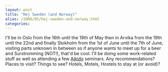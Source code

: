 ```yaml
---
layout: post
title: "Hej Sweden (and Norway)"
alias: /2006/05/hej-sweden-and-norway.html
categories:
---
```

I'll be in Oslo from the 16th until the 19th of May then in Arvika from the 19th until the 22nd and finally Stokholm from the 1st of June until the 7th of June, visiting parts unknown in between so if anyone wants to meet up for a beer and Surstromming (NOT!), that'd be cool. I'll be doing some work-related stuff as well as attending a few [Aikido](http://www.iwamaaikido.com.au) seminars. Any recommendations? Places to visit? Things to see? Hotels, Motels, Hostels to stay at (or avoid)?
